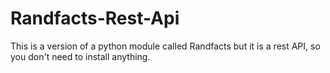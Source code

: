 # Randfacts-Rest-Api
This is a version of a python module called Randfacts but it is a rest API, so you don't need to install anything.
